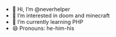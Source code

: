 - 👋 Hi, I’m @neverhelper
- 👀 I’m interested in doom and minecraft
- 🌱 I’m currently learning PHP
- 😄 Pronouns: he-him-his
